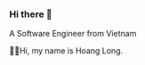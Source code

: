 ### Hi there 👋
A Software Engineer from Vietnam

👨‍🎓Hi, my name is Hoang Long. 

<!--
**hoanglong2311/hoanglong2311** is a ✨ _special_ ✨ repository because its `README.md` (this file) appears on your GitHub profile.

Hi, my name is Hoang Long. I'm a student in FPT University, Da Nang Campus.
- 👯 I’m looking to collaborate on ...
- 🤔 I’m looking for help with ...
- 💬 Ask me about ...
- 📫 How to reach me: ...
- 😄 Pronouns: ...
- ⚡ Fun fact: ...
-->

